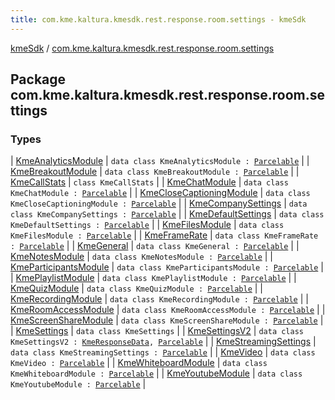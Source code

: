 ```yaml
---
title: com.kme.kaltura.kmesdk.rest.response.room.settings - kmeSdk
---
```


[kmeSdk](../index.html) / [com.kme.kaltura.kmesdk.rest.response.room.settings](./index.html)

## Package com.kme.kaltura.kmesdk.rest.response.room.settings

### Types

| [KmeAnalyticsModule](-kme-analytics-module/index.html) | `data class KmeAnalyticsModule : `[`Parcelable`](https://developer.android.com/reference/android/os/Parcelable.html) |
| [KmeBreakoutModule](-kme-breakout-module/index.html) | `data class KmeBreakoutModule : `[`Parcelable`](https://developer.android.com/reference/android/os/Parcelable.html) |
| [KmeCallStats](-kme-call-stats/index.html) | `class KmeCallStats` |
| [KmeChatModule](-kme-chat-module/index.html) | `data class KmeChatModule : `[`Parcelable`](https://developer.android.com/reference/android/os/Parcelable.html) |
| [KmeCloseCaptioningModule](-kme-close-captioning-module/index.html) | `data class KmeCloseCaptioningModule : `[`Parcelable`](https://developer.android.com/reference/android/os/Parcelable.html) |
| [KmeCompanySettings](-kme-company-settings/index.html) | `data class KmeCompanySettings : `[`Parcelable`](https://developer.android.com/reference/android/os/Parcelable.html) |
| [KmeDefaultSettings](-kme-default-settings/index.html) | `data class KmeDefaultSettings : `[`Parcelable`](https://developer.android.com/reference/android/os/Parcelable.html) |
| [KmeFilesModule](-kme-files-module/index.html) | `data class KmeFilesModule : `[`Parcelable`](https://developer.android.com/reference/android/os/Parcelable.html) |
| [KmeFrameRate](-kme-frame-rate/index.html) | `data class KmeFrameRate : `[`Parcelable`](https://developer.android.com/reference/android/os/Parcelable.html) |
| [KmeGeneral](-kme-general/index.html) | `data class KmeGeneral : `[`Parcelable`](https://developer.android.com/reference/android/os/Parcelable.html) |
| [KmeNotesModule](-kme-notes-module/index.html) | `data class KmeNotesModule : `[`Parcelable`](https://developer.android.com/reference/android/os/Parcelable.html) |
| [KmeParticipantsModule](-kme-participants-module/index.html) | `data class KmeParticipantsModule : `[`Parcelable`](https://developer.android.com/reference/android/os/Parcelable.html) |
| [KmePlaylistModule](-kme-playlist-module/index.html) | `data class KmePlaylistModule : `[`Parcelable`](https://developer.android.com/reference/android/os/Parcelable.html) |
| [KmeQuizModule](-kme-quiz-module/index.html) | `data class KmeQuizModule : `[`Parcelable`](https://developer.android.com/reference/android/os/Parcelable.html) |
| [KmeRecordingModule](-kme-recording-module/index.html) | `data class KmeRecordingModule : `[`Parcelable`](https://developer.android.com/reference/android/os/Parcelable.html) |
| [KmeRoomAccessModule](-kme-room-access-module/index.html) | `data class KmeRoomAccessModule : `[`Parcelable`](https://developer.android.com/reference/android/os/Parcelable.html) |
| [KmeScreenShareModule](-kme-screen-share-module/index.html) | `data class KmeScreenShareModule : `[`Parcelable`](https://developer.android.com/reference/android/os/Parcelable.html) |
| [KmeSettings](-kme-settings/index.html) | `data class KmeSettings` |
| [KmeSettingsV2](-kme-settings-v2/index.html) | `data class KmeSettingsV2 : `[`KmeResponseData`](../com.kme.kaltura.kmesdk.rest.response/-kme-response-data/index.html)`, `[`Parcelable`](https://developer.android.com/reference/android/os/Parcelable.html) |
| [KmeStreamingSettings](-kme-streaming-settings/index.html) | `data class KmeStreamingSettings : `[`Parcelable`](https://developer.android.com/reference/android/os/Parcelable.html) |
| [KmeVideo](-kme-video/index.html) | `data class KmeVideo : `[`Parcelable`](https://developer.android.com/reference/android/os/Parcelable.html) |
| [KmeWhiteboardModule](-kme-whiteboard-module/index.html) | `data class KmeWhiteboardModule : `[`Parcelable`](https://developer.android.com/reference/android/os/Parcelable.html) |
| [KmeYoutubeModule](-kme-youtube-module/index.html) | `data class KmeYoutubeModule : `[`Parcelable`](https://developer.android.com/reference/android/os/Parcelable.html) |

